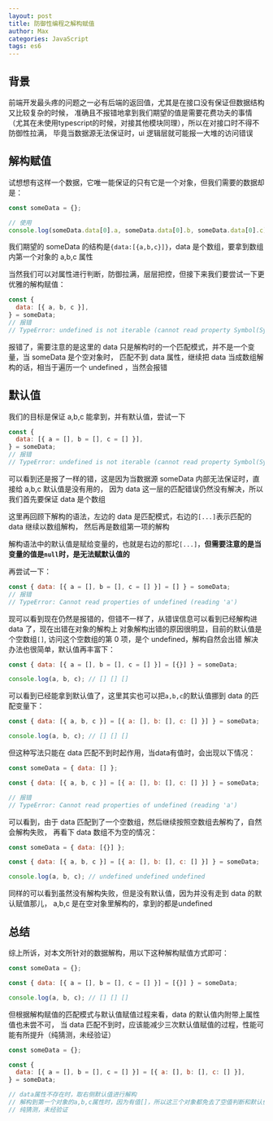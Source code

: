 ```yaml
---
layout: post
title: 防御性编程之解构赋值
author: Max
categories: JavaScript
tags: es6
---
```


## 背景

前端开发最头疼的问题之一必有后端的返回值，尤其是在接口没有保证但数据结构又比较复杂的时候，
准确且不报错地拿到我们期望的值是需要花费功夫的事情
（尤其在未使用typescript的时候，对接其他模块同理），所以在对接口时不得不防御性拉满，
毕竟当数据源无法保证时，ui 逻辑层就可能报一大堆的访问错误

## 解构赋值

试想想有这样一个数据，它唯一能保证的只有它是一个对象，但我们需要的数据却是：

```javascript
const someData = {};

// 使用
console.log(someData.data[0].a, someData.data[0].b, someData.data[0].c);
```

我们期望的 someData 的结构是`{data:[{a,b,c}]}`，data 是个数组，要拿到数组内第一个对象的 a,b,c 属性

当然我们可以对属性进行判断，防御拉满，层层把控，但接下来我们要尝试一下更优雅的解构赋值：

```javascript
const {
  data: [{ a, b, c }],
} = someData;
// 报错
// TypeError: undefined is not iterable (cannot read property Symbol(Symbol.iterator))
```

报错了，需要注意的是这里的 data 只是解构时的一个匹配模式，并不是一个变量，当 someData 是个空对象时，
匹配不到 data 属性，继续把 data 当成数组解构的话，相当于遍历一个 undefined ，当然会报错

## 默认值

我们的目标是保证 a,b,c 能拿到，并有默认值，尝试一下

```javascript
const {
  data: [{ a = [], b = [], c = [] }],
} = someData;
// 报错
// TypeError: undefined is not iterable (cannot read property Symbol(Symbol.iterator))
```

可以看到还是报了一样的错，这是因为当数据源 someData 内部无法保证时，直接给 a,b,c 默认值是没有用的，
因为 data 这一层的匹配错误仍然没有解决，所以我们首先要保证 data 是个数组

这里再回顾下解构的语法，左边的 data 是匹配模式，右边的`[...]`表示匹配的 data 继续以数组解构，
然后再是数组第一项的解构

解构语法中的默认值是赋给变量的，也就是右边的那坨`[...]`，**但需要注意的是当变量的值是`null`时，是无法赋默认值的**

再尝试一下：

```javascript
const { data: [{ a = [], b = [], c = [] }] = [] } = someData;
// 报错
// TypeError: Cannot read properties of undefined (reading 'a')
```

现可以看到现在仍然是报错的，但错不一样了，从错误信息可以看到已经解构进 data 了，现在出错在对象的解构上
对象解构出错的原因很明显，目前的默认值是个空数组`[]`, 访问这个空数组的第 0 项，是个 undefined，解构自然会出错
解决办法也很简单，默认值再丰富下：

```javascript
const { data: [{ a = [], b = [], c = [] }] = [{}] } = someData;

console.log(a, b, c); // [] [] []
```

可以看到已经能拿到默认值了，这里其实也可以把`a,b,c`的默认值挪到 data 的匹配变量下：

```javascript
const { data: [{ a, b, c }] = [{ a: [], b: [], c: [] }] } = someData;

console.log(a, b, c); // [] [] []
```

但这种写法只能在 data 匹配不到时起作用，当data有值时，会出现以下情况：

```javascript
const someData = { data: [] };

const { data: [{ a, b, c }] = [{ a: [], b: [], c: [] }] } = someData;

// 报错
// TypeError: Cannot read properties of undefined (reading 'a')
```

可以看到，由于 data 匹配到了一个空数组，然后继续按照空数组去解构了，自然会解构失败，
再看下 data 数组不为空的情况：

```javascript
const someData = { data: [{}] };

const { data: [{ a, b, c }] = [{ a: [], b: [], c: [] }] } = someData;

console.log(a, b, c); // undefined undefined undefined
```

同样的可以看到虽然没有解构失败，但是没有默认值，因为并没有走到 data 的默认赋值那儿，
a,b,c 是在空对象里解构的，拿到的都是undefined

## 总结

综上所诉，对本文所针对的数据解构，用以下这种解构赋值方式即可：

```javascript
const someData = {};

const { data: [{ a = [], b = [], c = [] }] = [{}] } = someData;

console.log(a, b, c); // [] [] []
```

但根据解构赋值的匹配模式与默认值赋值过程来看，data 的默认值内附带上属性值也未尝不可，
当 data 匹配不到时，应该能减少三次默认值赋值的过程，性能可能有所提升（纯猜测，未经验证）

```javascript
const someData = {};

const {
  data: [{ a = [], b = [], c = [] }] = [{ a: [], b: [], c: [] }],
} = someData;

// data属性不存在时，取右侧默认值进行解构
// 解构到第一个对象的a,b,c属性时，因为有值[]，所以这三个对象都免去了空值判断和默认值赋值的过程
// 纯猜测，未经验证
```
